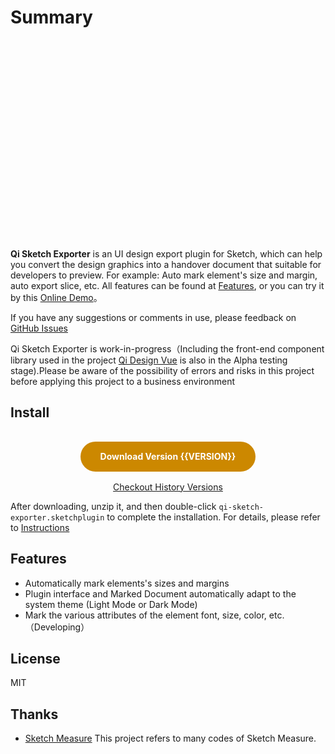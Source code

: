# Summary

<center>
    <img :src="`${URL_PREFIX}/assets/banner.png`" height="320px" />
</center>

**Qi Sketch Exporter** is an UI design export plugin for Sketch, which can help you convert the design graphics into a handover document that suitable for developers to preview. For example: Auto mark element's size and margin, auto export slice, etc. All features can be found at [Features](#Features), or you can try it by this <a href="preview/index.html">Online Demo</a>。

<Note label="Tips">

If you have any suggestions or comments in use, please feedback on [GitHub Issues](https://github.com/qiqi-1996/qi-sketch-exporter/issues)

</Note>

<Note type="warning">

Qi Sketch Exporter is work-in-progress（Including the front-end component library used in the project [Qi Design Vue](https://qiqi-1996.github.io/qi-design-vue/) is also in the Alpha testing stage).Please be aware of the possibility of errors and risks in this project before applying this project to a business environment
</Note>


## Install

<center>
    <a :href="`https://qiqi-1996.github.io/qi-sketch-exporter/releases/qi-sketch-exporter@${VERSION}.zip`" class="download">Download Version {{VERSION}}</a>
    <br>
    <a href="https://github.com/qiqi-1996/qi-sketch-exporter/releases">Checkout History Versions</a>
</center>

After downloading, unzip it, and then double-click `qi-sketch-exporter.sketchplugin` to complete the installation. For details, please refer to [Instructions](usage.md)

<style>
.download {
    background: #CC8800;
    text-align: center;
    color: #FFF;
    font-weight: bolder;
    display: inline-block;
    padding: 0px 32px;
    margin: 16px 0px;
    line-height: 48px;
    border-radius: 48px;
}
.download:hover {
    text-decoration: none !important;
    opacity: 0.75;
}
</style>

## Features

* Automatically mark elements's sizes and margins
* Plugin interface and Marked Document automatically adapt to the system theme (Light Mode or Dark Mode)
* Mark the various attributes of the element font, size, color, etc.（Developing）

## License

MIT

## Thanks

* [Sketch Measure](https://github.com/utom/sketch-measure) This project refers to many codes of Sketch Measure.
